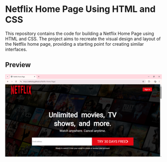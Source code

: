 # Netflix Home Page Using HTML and CSS

This repository contains the code for building a Netflix Home Page using HTML and CSS. The project aims to recreate the visual design and layout of the Netflix home page, providing a starting point for creating similar interfaces.

## Preview
![image](.//img/Home%20Page.png)
